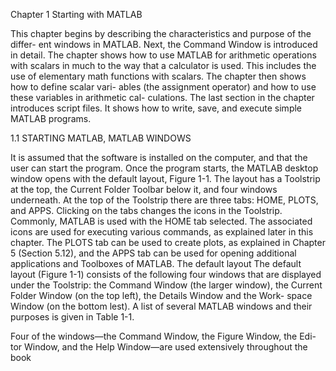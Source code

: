 Chapter 1
Starting with
MATLAB

This chapter begins by describing the characteristics and purpose of the differ-
ent windows in MATLAB. Next, the Command Window is introduced in detail.
The chapter shows how to use MATLAB for arithmetic operations with scalars
in much to the way that a calculator is used. This includes the use of elementary
math functions with scalars. The chapter then shows how to define scalar vari-
ables (the assignment operator) and how to use these variables in arithmetic cal-
culations. The last section in the chapter introduces script files. It shows how to
write, save, and execute simple MATLAB programs.

1.1  STARTING MATLAB, MATLAB WINDOWS

It is assumed that the software is installed on the computer, and that the user
can start the program. Once the program starts, the MATLAB desktop window
opens with the default layout, Figure 1-1. The layout has a Toolstrip at the top,
the Current Folder Toolbar below it, and four windows underneath. At the top
of the Toolstrip there are three tabs: HOME, PLOTS, and APPS. Clicking on
the tabs changes the icons in the Toolstrip. Commonly, MATLAB is used with
the  HOME  tab  selected.  The  associated  icons  are  used  for  executing  various
commands,  as  explained  later  in  this  chapter.  The  PLOTS  tab  can  be  used  to
create plots, as explained in Chapter 5 (Section 5.12), and the APPS tab can be
used for opening additional applications and Toolboxes of MATLAB.
The default layout
The default layout (Figure 1-1) consists of the following four windows that are
displayed under the Toolstrip: the Command Window (the larger window), the
Current  Folder  Window  (on  the top  left), the  Details  Window  and the  Work-
space  Window  (on  the  bottom  lest).  A  list of  several  MATLAB  windows  and
their purposes is given in Table 1-1.

Four of the windows—the Command Window, the Figure Window, the Edi-
tor Window, and the Help Window—are used extensively throughout the book

